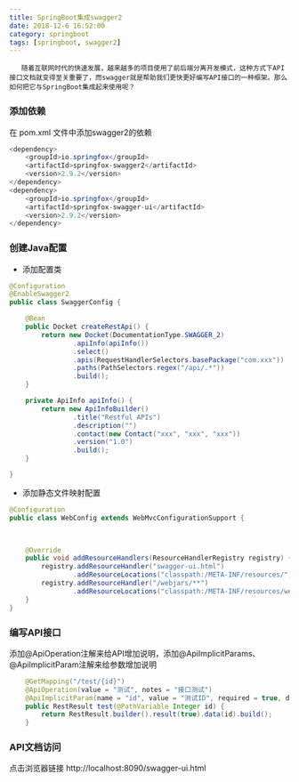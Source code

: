 ```yaml
---
title: SpringBoot集成swagger2
date: 2018-12-6 16:52:00
category: springboot
tags: [springboot, swagger2]
---
```

       随着互联网时代的快速发展，越来越多的项目使用了前后端分离开发模式，这种方式下API接口文档就变得至关重要了，而swagger就是帮助我们更快更好编写API接口的一种框架。那么如何把它与SpringBoot集成起来使用呢？
<!-- more -->

### 添加依赖
在 pom.xml 文件中添加swagger2的依赖
``` java
<dependency>
	<groupId>io.springfox</groupId>
	<artifactId>springfox-swagger2</artifactId>
	<version>2.9.2</version>
</dependency>
<dependency>
	<groupId>io.springfox</groupId>
	<artifactId>springfox-swagger-ui</artifactId>
	<version>2.9.2</version>
</dependency>
```

### 创建Java配置
* 添加配置类
```java
@Configuration
@EnableSwagger2
public class SwaggerConfig {

    @Bean
    public Docket createRestApi() {
        return new Docket(DocumentationType.SWAGGER_2)
                .apiInfo(apiInfo())
                .select()
                .apis(RequestHandlerSelectors.basePackage("com.xxx"))
                .paths(PathSelectors.regex("/api/.*"))
                .build();
    }

    private ApiInfo apiInfo() {
        return new ApiInfoBuilder()
                .title("Restful APIs")
                .description("")
                .contact(new Contact("xxx", "xxx", "xxx"))
                .version("1.0")
                .build();
    }

}
```
* 添加静态文件映射配置
```java
@Configuration
public class WebConfig extends WebMvcConfigurationSupport {

  

    @Override
    public void addResourceHandlers(ResourceHandlerRegistry registry) {
        registry.addResourceHandler("swagger-ui.html")
                .addResourceLocations("classpath:/META-INF/resources/");
        registry.addResourceHandler("/webjars/**")
                .addResourceLocations("classpath:/META-INF/resources/webjars/");
    }
}
```

### 编写API接口
添加@ApiOperation注解来给API增加说明，添加@ApiImplicitParams、@ApiImplicitParam注解来给参数增加说明
```java
    @GetMapping("/test/{id}")
    @ApiOperation(value = "测试", notes = "接口测试")
    @ApiImplicitParam(name = "id", value = "测试ID", required = true, dataType = "Integer")
    public RestResult test(@PathVariable Integer id) {
        return RestResult.builder().result(true).data(id).build();
    }
```
### API文档访问
点击浏览器链接  http://localhost:8090/swagger-ui.html 